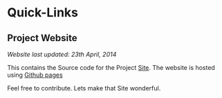 # Quick-Links

## Project Website

*Website last updated: 23th April, 2014*

This contains the Source code for the Project [Site][main-site]. The website is hosted using [Github pages][github-pages]

Feel free to contribute. Lets make that Site wonderful.


[main-site]:      https://gochomugo.github.io/Quick-Links/  "Go to the Project Site"
[github-pages]:   http://pages.github.com/ "More Info on Github Pages"
